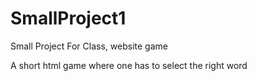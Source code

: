 # SmallProject1
Small Project For Class, website game

A short html game where one has to select the right word
